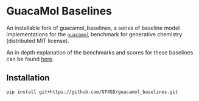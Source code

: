 # GuacaMol Baselines

An installable fork of guacamol_baselines, a series of baseline model implementations for the [`guacamol`](https://github.com/BenevolentAI/guacamol) benchmark for generative chemistry (distributed MIT license).

An in depth explanation of the benchmarks and scores for these baselines can be found [here](https://github.com/BenevolentAI/guacamol_baselines).

## Installation

```bash
pip install git+https://github.com/GT4SD/guacamol_baselines.git
```
